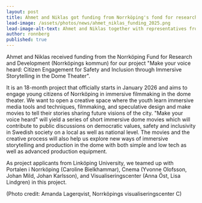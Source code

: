 ```yaml
---
layout: post
title: Ahmet and Niklas got funding from Norrköping's fond for research and development
lead-image: /assets/photos/news/ahmet_niklas_funding_2025.png
lead-image-alt-text: Ahmet and Niklas together with representatives from the Visualization center and Norrköping municipality
author: ronnberg
published: true
---
```


Ahmet and Niklas received funding from the Norrköping Fund for Research and Development (Norrköpings kommun) for our project "Make your voice heard: Citizen Engagement for Safety and Inclusion through Immersive Storytelling in the Dome Theater".

It is an 18-month project that officially starts in January 2026 and aims to engage young citizens of Norrköping in immersive filmmaking in the dome theater. We want to open a creative space where the youth learn immersive media tools and techniques, filmmaking, and speculative design and make movies to tell their stories sharing future visions of the city. "Make your voice heard" will yield a series of short immersive dome movies which will contribute to public discussions on democratic values, safety and inclusivity in Swedish society on a local as well as national level. The movies and the creative process will also help us explore new ways of immersive storytelling and production in the dome with both simple and low tech as well as advanced production equipment.

As project applicants from Linköping University, we teamed up with Portalen i Norrköping (Caroline Bielkhammar), Cnema (Yvonne Olofsson, Johan Mild, Johan Karlsson), and Visualiseringscenter (Anna Öst, Lisa Lindgren) in this project.

(Photo credit: Amanda Lagerqvist, Norrköpings visualiseringscenter C)
